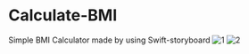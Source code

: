# Calculate-BMI
Simple BMI Calculator made by using Swift-storyboard
![1](https://user-images.githubusercontent.com/82383705/209919292-00d90659-576e-4de4-b153-636ea82eee4c.png)
![2](https://user-images.githubusercontent.com/82383705/209919315-e3232fc7-70d8-4383-89a3-20e3e00a2036.png)
